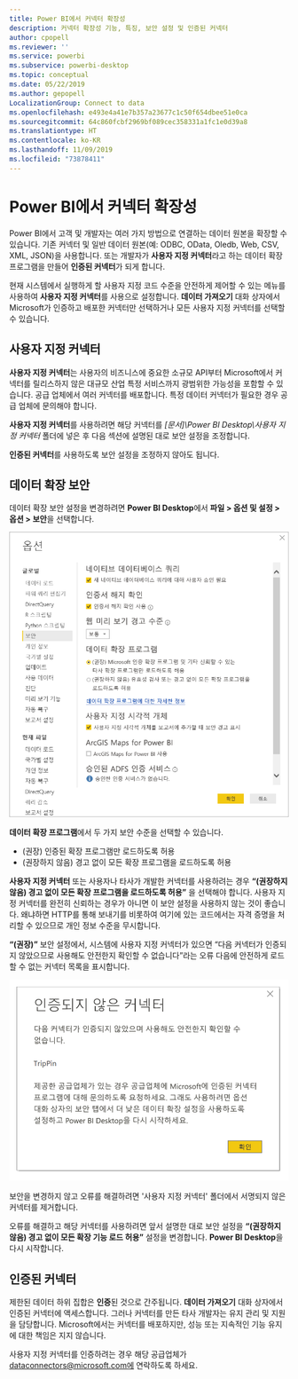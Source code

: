 ```yaml
---
title: Power BI에서 커넥터 확장성
description: 커넥터 확장성 기능, 특징, 보안 설정 및 인증된 커넥터
author: cpopell
ms.reviewer: ''
ms.service: powerbi
ms.subservice: powerbi-desktop
ms.topic: conceptual
ms.date: 05/22/2019
ms.author: gepopell
LocalizationGroup: Connect to data
ms.openlocfilehash: e493e4a41e7b357a23677c1c50f654dbee51e0ca
ms.sourcegitcommit: 64c860fcbf2969bf089cec358331a1fc1e0d39a8
ms.translationtype: HT
ms.contentlocale: ko-KR
ms.lasthandoff: 11/09/2019
ms.locfileid: "73878411"
---
```

# <a name="connector-extensibility-in-power-bi"></a>Power BI에서 커넥터 확장성

Power BI에서 고객 및 개발자는 여러 가지 방법으로 연결하는 데이터 원본을 확장할 수 있습니다. 기존 커넥터 및 일반 데이터 원본(예: ODBC, OData, Oledb, Web, CSV, XML, JSON)을 사용합니다. 또는 개발자가 **사용자 지정 커넥터**라고 하는 데이터 확장 프로그램을 만들어 **인증된 커넥터**가 되게 합니다.

현재 시스템에서 실행하게 할 사용자 지정 코드 수준을 안전하게 제어할 수 있는 메뉴를 사용하여 **사용자 지정 커넥터**를 사용으로 설정합니다. **데이터 가져오기** 대화 상자에서 Microsoft가 인증하고 배포한 커넥터만 선택하거나 모든 사용자 지정 커넥터를 선택할 수 있습니다.

## <a name="custom-connectors"></a>사용자 지정 커넥터

**사용자 지정 커넥터**는 사용자의 비즈니스에 중요한 소규모 API부터 Microsoft에서 커넥터를 릴리스하지 않은 대규모 산업 특정 서비스까지 광범위한 가능성을 포함할 수 있습니다. 공급 업체에서 여러 커넥터를 배포합니다. 특정 데이터 커넥터가 필요한 경우 공급 업체에 문의해야 합니다.

**사용자 지정 커넥터**를 사용하려면 해당 커넥터를 *\[문서]\\Power BI Desktop\\사용자 지정 커넥터* 폴더에 넣은 후 다음 섹션에 설명된 대로 보안 설정을 조정합니다.

**인증된 커넥터**를 사용하도록 보안 설정을 조정하지 않아도 됩니다.

## <a name="data-extension-security"></a>데이터 확장 보안

데이터 확장 보안 설정을 변경하려면 **Power BI Desktop**에서 **파일 > 옵션 및 설정 > 옵션 > 보안**을 선택합니다.

![데이터 확장 보안 옵션을 사용하여 사용자 지정 커넥터를 로드할지 여부를 제어하세요.](media/desktop-connector-extensibility/data-extension-security-1.png)

**데이터 확장 프로그램**에서 두 가지 보안 수준을 선택할 수 있습니다.

* (권장) 인증된 확장 프로그램만 로드하도록 허용
* (권장하지 않음) 경고 없이 모든 확장 프로그램을 로드하도록 허용

**사용자 지정 커넥터** 또는 사용자나 타사가 개발한 커넥터를 사용하려는 경우 **“(권장하지 않음) 경고 없이 모든 확장 프로그램을 로드하도록 허용”** 을 선택해야 합니다. 사용자 지정 커넥터를 완전히 신뢰하는 경우가 아니면 이 보안 설정을 사용하지 않는 것이 좋습니다. 왜냐하면 HTTP를 통해 보내기를 비롯하여 여기에 있는 코드에서는 자격 증명을 처리할 수 있으므로 개인 정보 수준을 무시합니다.

**“(권장)”** 보안 설정에서, 시스템에 사용자 지정 커넥터가 있으면 “다음 커넥터가 인증되지 않았으므로 사용해도 안전한지 확인할 수 없습니다”라는 오류 다음에 안전하게 로드할 수 없는 커넥터 목록을 표시합니다.

![보안 설정으로 인해 로드할 수 없는 사용자 지정 커넥터를 설명하는 대화 상자(이 경우에는 TripPin)](media/desktop-connector-extensibility/data-extension-security-2.png)

보안을 변경하지 않고 오류를 해결하려면 '사용자 지정 커넥터' 폴더에서 서명되지 않은 커넥터를 제거합니다.

오류를 해결하고 해당 커넥터를 사용하려면 앞서 설명한 대로 보안 설정을 **“(권장하지 않음) 경고 없이 모든 확장 기능 로드 허용”** 설정을 변경합니다. **Power BI Desktop**을 다시 시작합니다.

## <a name="certified-connectors"></a>인증된 커넥터

제한된 데이터 하위 집합은 **인증**된 것으로 간주됩니다. **데이터 가져오기** 대화 상자에서 인증된 커넥터에 액세스합니다. 그러나 커넥터를 만든 타사 개발자는 유지 관리 및 지원을 담당합니다. Microsoft에서는 커넥터를 배포하지만, 성능 또는 지속적인 기능 유지에 대한 책임은 지지 않습니다.

사용자 지정 커넥터를 인증하려는 경우 해당 공급업체가 dataconnectors@microsoft.com에 연락하도록 하세요.

